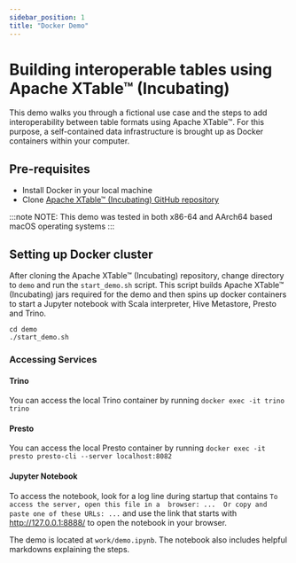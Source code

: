 ```yaml
---
sidebar_position: 1
title: "Docker Demo"
---
```


# Building interoperable tables using Apache XTable™ (Incubating) 
This demo walks you through a fictional use case and the steps to add interoperability between table formats using Apache XTable™.
For this purpose, a self-contained data infrastructure is brought up as Docker containers within your computer.


## Pre-requisites
* Install Docker in your local machine
* Clone [Apache XTable™ (Incubating) GitHub repository](https://github.com/apache/incubator-xtable)

:::note NOTE:
This demo was tested in both x86-64 and AArch64 based macOS operating systems
:::

## Setting up Docker cluster
After cloning the Apache XTable™ (Incubating) repository, change directory to `demo` and run the `start_demo.sh` script.
This script builds Apache XTable™ (Incubating) jars required for the demo and then spins up docker containers to start a Jupyter notebook
with Scala interpreter, Hive Metastore, Presto and Trino.

```shell md title="shell"
cd demo
./start_demo.sh
```

### Accessing Services
#### Trino
You can access the local Trino container by running `docker exec -it trino trino`

#### Presto
You can access the local Presto container by running `docker exec -it presto presto-cli --server localhost:8082`

#### Jupyter Notebook
To access the notebook, look for a log line during startup that contains `To access the server, open this file in a 
browser: ...  Or copy and paste one of these URLs: ...` and use the link that starts with http://127.0.0.1:8888/
to open the notebook in your browser. 

The demo is located at `work/demo.ipynb`. The notebook also includes helpful markdowns explaining the steps.
